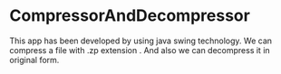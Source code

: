 # CompressorAndDecompressor
This app has been developed by using java swing technology. We can compress a file with .zp extension . And also we can decompress it in original form.
